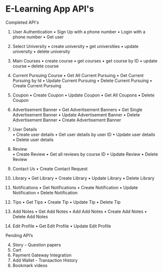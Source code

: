 # E-Learning App API's

Completed API's

1. User Authentication
   • Sign Up with a phone number
   • Login with a phone number
   • Get user

2. Select University
   • create university
   • get universities
   • update university
   • delete university

3. Main Courses
   • create course
   • get courses
   • get course by ID
   • update course
   • delete course

4. Current Pursuing Course
   • Get All Current Pursuing
   • Get Current Pursuing by Id
   • Update Current Pursuing
   • Delete Current Pursuing
   • Create Current Pursuing

5. Coupon
   • Create Coupon
   • Update Coupon
   • Get All Coupons
   • Delete Coupon

6. Advertisement Banner
   • Get Advertisement Banners
   • Get Single Advertisement Banner
   • Update Advertisement Banner
   • Delete Advertisement Banner
   • Create Advertisement Banner

7. User Details  
   • Create user details
   • Get user details by user ID
   • Update user details
   • Delete user details

8. Review  
   • Create Review
   • Get all reviews by course ID
   • Update Review
   • Delete Review

9. Contact Us
   • Create Contact Request

10. Library
    • Get Library
    • Create Library
    • Update Library
    • Delete Library

11. Notifications
    • Get Notifications
    • Create Notification
    • Update Notification
    • Delete Notification

12. Tips
    • Get Tips
    • Create Tip
    • Update Tip
    • Delete Tip

13. Add Notes
    • Get Add Notes
    • Add Add Notes
    • Create Add Notes
    • Delete Add Notes

14. Edit Profile
    • Get Edit Profile
    • Update Edit Profile

Pending API’s

4.  Story – Question papers
5.  Cart
6.  Payment Gateway Integration
7.  Add Wallet - Transaction History
8.  Bookmark videos
